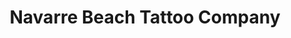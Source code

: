 ---
title: "Navarre Beach Tattoo Company"
url: /navarre/navarre-beach-tattoo-company/
shop: Tattoo
---